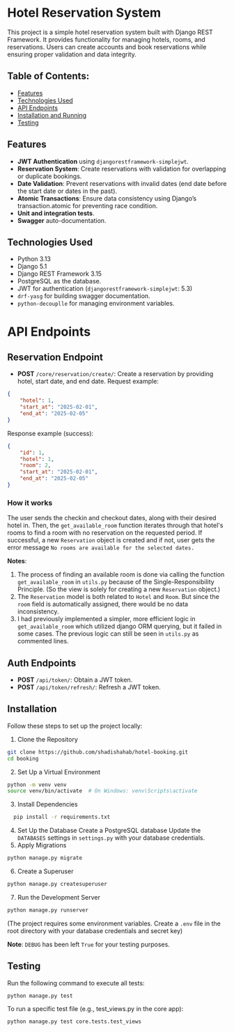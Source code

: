 # Hotel Reservation System
This project is a simple hotel reservation system built with Django REST Framework. It provides functionality for managing hotels, rooms, and reservations. Users can create accounts and book reservations while ensuring proper validation and data integrity.

## Table of Contents:
- [Features](https://github.com/shadishahab/hotel-booking#features)
- [Technologies Used](https://github.com/shadishahab/hotel-booking#technologies-used)
- [API Endpoints](https://github.com/shadishahab/hotel-booking#api-endpoints)
- [Installation and Running](https://github.com/shadishahab/hotel-booking#installation)
- [Testing](https://github.com/shadishahab/hotel-booking#testing)


## Features
- **JWT Authentication** using `djangorestframework-simplejwt`.
- **Reservation System**: Create reservations with validation for overlapping or duplicate bookings.
- **Date Validation**: Prevent reservations with invalid dates (end date before the start date or dates in the past).
- **Atomic Transactions**: Ensure data consistency using Django’s transaction.atomic for preventing race condition.
- **Unit and integration tests**.
- **Swagger** auto-documentation.


## Technologies Used
- Python 3.13
- Django 5.1
- Django REST Framework 3.15
- PostgreSQL as the database.
- JWT for authentication (`djangorestframework-simplejwt`: 5.3)
- `drf-yasg` for building swagger documentation.
- `python-decouplle` for managing environment variables.


# API Endpoints

## Reservation Endpoint
- **POST** `/core/reservation/create/`: Create a reservation by providing hotel, start date, and end date.
Request example:
```json
{
    "hotel": 1,
    "start_at": "2025-02-01",
    "end_at": "2025-02-05"
}
```

Response example (success):
```json
{
    "id": 1,
    "hotel": 1,
    "room": 2,
    "start_at": "2025-02-01",
    "end_at": "2025-02-05"
}
```

### How it works

The user sends the checkin and checkout dates, along with their desired hotel in.
Then, the `get_available_room` function iterates through that hotel's rooms to find a room with no reservation on the requested period.
If successful, a new `Reservation` object is created and if not, user gets the error message `No rooms are available for the selected dates.`

**Notes**:
1. The process of finding an available room is done via calling the function `get_available_room` in `utils.py` because of the Single-Responsibility Principle. (So the view is solely for creating a new `Reservation` object.)
2. The `Reservation` model is both related to `Hotel` and `Room`. But since the `room` field is automatically assigned, there would be no data inconsistency.
3. I had previously implemented a simpler, more efficient logic in `get_available_room` which utilized django ORM querying, but it failed in some cases. The previous logic can still be seen in `utils.py` as commented lines.


## Auth Endpoints
- **POST** `/api/token/`: Obtain a JWT token.
- **POST** `/api/token/refresh/`: Refresh a JWT token.


## Installation
Follow these steps to set up the project locally:

1. Clone the Repository
```bash
git clone https://github.com/shadishahab/hotel-booking.git
cd booking
```
2. Set Up a Virtual Environment
```bash
python -m venv venv
source venv/bin/activate  # On Windows: venv\Scripts\activate
```
3. Install Dependencies
```bash
  pip install -r requirements.txt
```
4. Set Up the Database
Create a PostgreSQL database
Update the `DATABASES` settings in `settings.py` with your database credentials.
5. Apply Migrations
```bash
python manage.py migrate
```
6. Create a Superuser
```bash
python manage.py createsuperuser
```
7. Run the Development Server
```bash
python manage.py runserver
```
(The project requires some environment variables. Create a `.env` file in the root directory with your database credentials and secret key)

**Note**: `DEBUG` has been left `True` for your testing purposes.

## Testing
Run the following command to execute all tests:
```bash
python manage.py test
```

To run a specific test file (e.g., test_views.py in the core app):
```bash
python manage.py test core.tests.test_views
```
